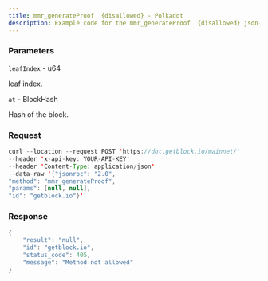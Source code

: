 ```yaml
---
title: mmr_generateProof  {disallowed} - Polkadot
description: Example code for the mmr_generateProof  {disallowed} json-rpc method. Сomplete guide on how to use mmr_generateProof  {disallowed} json-rpc in GetBlock.io Web3 documentation.
---
```


### Parameters


`leafIndex` - u64

leaf index.

`at` - BlockHash

Hash of the block.

### Request

``` java
curl --location --request POST 'https://dot.getblock.io/mainnet/' 
--header 'x-api-key: YOUR-API-KEY' 
--header 'Content-Type: application/json' 
--data-raw '{"jsonrpc": "2.0",
"method": "mmr_generateProof",
"params": [null, null],
"id": "getblock.io"}'
```

###  Response

``` java
{
    "result": "null",
    "id": "getblock.io",
    "status_code": 405,
    "message": "Method not allowed"
}
```

